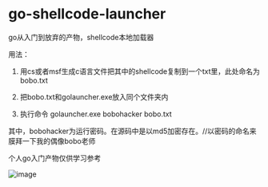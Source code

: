 # go-shellcode-launcher

go从入门到放弃的产物，shellcode本地加载器

用法：

1. 用cs或者msf生成c语言文件把其中的shellcode复制到一个txt里，此处命名为bobo.txt

2. 把bobo.txt和golauncher.exe放入同个文件夹内

3. 执行命令 golauncher.exe bobohacker bobo.txt

其中，bobohacker为运行密码。在源码中是以md5加密存在。//以密码的命名来膜拜一下我的偶像bobo老师

个人go入门产物仅供学习参考

![image](https://raw.githubusercontent.com/timwhitez/go-shellcode-launcher/master/111.png)
